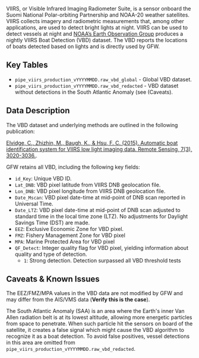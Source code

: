 VIIRS, or Visible Infrared Imaging Radiometer Suite, is a sensor onboard the Suomi National Polar-orbiting Partnership and NOAA-20 weather satellites. VIIRS collects imagery and radiometric measurements that, among other applications, are used to detect bright lights at night. VIIRS can be used to detect vessels at night and [NOAA’s Earth Observation Group](https://www.ngdc.noaa.gov/eog/index.html) produces a nightly VIIRS Boat Detection (VBD) dataset. The VBD reports the locations of boats detected based on lights and is directly used by GFW.

## Key Tables

+ `pipe_viirs_production_vYYYYMMDD.raw_vbd_global` - Global VBD dataset. 
+ `pipe_viirs_production_vYYYYMMDD.raw_vbd_redacted` - VBD dataset without detections in the South Atlantic Anomaly (see (Caveats).

## Data Description

The VBD dataset and underlying methods are outlined in the following publication:

[Elvidge, C., Zhizhin, M., Baugh, K., & Hsu, F. C. (2015). Automatic boat identification system for VIIRS low light imaging data. Remote Sensing, 7(3), 3020-3036.](https://www.mdpi.com/2072-4292/7/3/3020). 

GFW retains all VBD, including the following key fields:

+ `id_Key`: Unique VBD ID.
+ `Lat_DNB`: VBD pixel latitude from VIIRS DNB geolocation file.
+ `Lon_DNB`: VBD pixel longitude from VIIRS DNB geolocation file.
+ `Date_Mscan`: VBD pixel date-time at mid-point of DNB scan reported in Universal Time.
+ `Date_LTZ`: VBD pixel date-time at mid-point of DNB scan adjusted to standard time in the local time zone (LTZ). No adjustments for Daylight Savings Time (DST) are made.
+ `EEZ`: Exclusive Economic Zone for VBD pixel.
+ `FMZ`: Fishery Management Zone for VBD pixel
+ `MPA`: Marine Protected Area for VBD pixel
+ `QF_Detect`: Integer quality flag for VBD pixel, yielding information about quality and type of detection.
  + `1`: Strong detection. Detection surpassed all VBD threshold tests

## Caveats & Known Issues

The EEZ/FMZ/MPA values in the VBD data are not modified by GFW and may differ from the AIS/VMS data (**Verify this is the case**).

The South Atlantic Anomaly (SAA) is an area where the Earth's inner Van Allen radiation belt is at its lowest altitude, allowing more energetic particles from space to penetrate. When such particle hit the sensors on board of the satellite, it creates a false signal which might cause the VBD algorithm to recognize it as a boat detection. To avoid false positives, vessel detections in this area are omitted from `pipe_viirs_production_vYYYYMMDD.raw_vbd_redacted`.